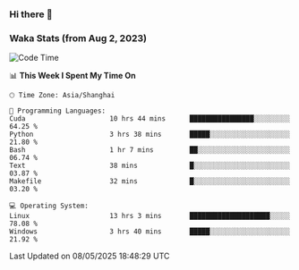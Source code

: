 ### Hi there 👋

### Waka Stats (from Aug 2, 2023)

<!--START_SECTION:waka-->
![Code Time](http://img.shields.io/badge/Code%20Time-824%20hrs%207%20mins-blue)

📊 **This Week I Spent My Time On** 

```text
🕑︎ Time Zone: Asia/Shanghai

💬 Programming Languages: 
Cuda                     10 hrs 44 mins      ████████████████░░░░░░░░░   64.25 % 
Python                   3 hrs 38 mins       █████░░░░░░░░░░░░░░░░░░░░   21.80 % 
Bash                     1 hr 7 mins         ██░░░░░░░░░░░░░░░░░░░░░░░   06.74 % 
Text                     38 mins             █░░░░░░░░░░░░░░░░░░░░░░░░   03.87 % 
Makefile                 32 mins             █░░░░░░░░░░░░░░░░░░░░░░░░   03.20 % 

💻 Operating System: 
Linux                    13 hrs 3 mins       ████████████████████░░░░░   78.08 % 
Windows                  3 hrs 40 mins       █████░░░░░░░░░░░░░░░░░░░░   21.92 % 
```


 Last Updated on 08/05/2025 18:48:29 UTC
<!--END_SECTION:waka-->
